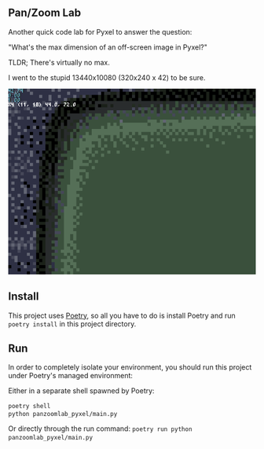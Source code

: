 ## Pan/Zoom Lab

Another quick code lab for Pyxel to answer the question:

"What's the max dimension of an off-screen image in Pyxel?"

TLDR; There's virtually no max.

I went to the stupid 13440x10080 (320x240 x 42) to be sure.

![Tech Demo](demo01.gif)


## Install

This project uses [Poetry](https://python-poetry.org "At last python has more or less caught up with modernity about dependency management"), so all you have to do is install Poetry and run `poetry install` in this project directory.

## Run

In order to completely isolate your environment, you should run this project under Poetry's managed environment:

Either in a separate shell spawned by Poetry:

```
poetry shell
python panzoomlab_pyxel/main.py
```

Or directly through the run command: `poetry run python panzoomlab_pyxel/main.py`

